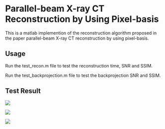 # Parallel-beam X-ray CT Reconstruction by Using Pixel-basis

This is a matlab implemention of the reconstruction algorithm proposed in the paper parallel-beam X-ray CT reconstruction by using pixel-basis.

## Usage
Run the test_recon.m file to test the reconstruction time, SNR and SSIM.

Run the test_backprojection.m file to test the backprojection SNR and SSIM. 

## Test Result
![](https://github.com/Flocculus/parallel-beam-X-ray-CT-reconstruction-by-using-pixel-basis/blob/master/Fig/F1.png)

![](https://github.com/Flocculus/parallel-beam-X-ray-CT-reconstruction-by-using-pixel-basis/blob/master/Fig/F2.png)

![](https://github.com/Flocculus/parallel-beam-X-ray-CT-reconstruction-by-using-pixel-basis/blob/master/Fig/F3.png)
